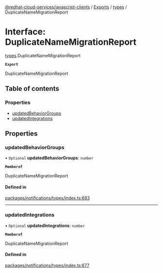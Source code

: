 [@redhat-cloud-services/javascript-clients](../README.md) / [Exports](../modules.md) / [types](../modules/types.md) / DuplicateNameMigrationReport

# Interface: DuplicateNameMigrationReport

[types](../modules/types.md).DuplicateNameMigrationReport

**`Export`**

DuplicateNameMigrationReport

## Table of contents

### Properties

- [updatedBehaviorGroups](types.DuplicateNameMigrationReport.md#updatedbehaviorgroups)
- [updatedIntegrations](types.DuplicateNameMigrationReport.md#updatedintegrations)

## Properties

### updatedBehaviorGroups

• `Optional` **updatedBehaviorGroups**: `number`

**`Memberof`**

DuplicateNameMigrationReport

#### Defined in

[packages/notifications/types/index.ts:683](https://github.com/RedHatInsights/javascript-clients/blob/main/packages/notifications/types/index.ts#L683)

___

### updatedIntegrations

• `Optional` **updatedIntegrations**: `number`

**`Memberof`**

DuplicateNameMigrationReport

#### Defined in

[packages/notifications/types/index.ts:677](https://github.com/RedHatInsights/javascript-clients/blob/main/packages/notifications/types/index.ts#L677)
